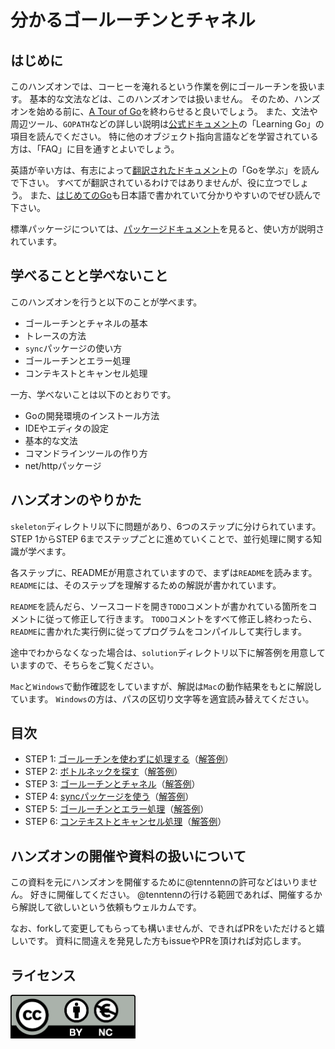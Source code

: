 # 分かるゴールーチンとチャネル

## はじめに

このハンズオンでは、コーヒーを淹れるという作業を例にゴールーチンを扱います。
基本的な文法などは、このハンズオンでは扱いません。
そのため、ハンズオンを始める前に、[A Tour of Go](https://go-tour-jp.appspot.com)を終わらせると良いでしょう。
また、文法や周辺ツール、`GOPATH`などの詳しい説明は[公式ドキュメント](https://golang.org/doc/)の「Learning Go」の項目を読んでください。
特に他のオブジェクト指向言語などを学習されている方は、「FAQ」に目を通すとよいでしょう。

英語が辛い方は、有志によって[翻訳されたドキュメント](http://golang-jp.org/doc/)の「Goを学ぶ」を読んで下さい。
すべてが翻訳されているわけではありませんが、役に立つでしょう。
また、[はじめてのGo](http://gihyo.jp/dev/feature/01/go_4beginners)も日本語で書かれていて分かりやすいのでぜひ読んで下さい。

標準パッケージについては、[パッケージドキュメント](https://golang.org/pkg/)を見ると、使い方が説明されています。

## 学べることと学べないこと

このハンズオンを行うと以下のことが学べます。

* ゴールーチンとチャネルの基本
* トレースの方法
* `sync`パッケージの使い方
* ゴールーチンとエラー処理
* コンテキストとキャンセル処理

一方、学べないことは以下のとおりです。

* Goの開発環境のインストール方法
* IDEやエディタの設定
* 基本的な文法
* コマンドラインツールの作り方
* net/httpパッケージ

## ハンズオンのやりかた

`skeleton`ディレクトリ以下に問題があり、6つのステップに分けられています。
STEP 1からSTEP 6までステップごとに進めていくことで、並行処理に関する知識が学べます。

各ステップに、READMEが用意されていますので、まずは`README`を読みます。
`README`には、そのステップを理解するための解説が書かれています。

`README`を読んだら、ソースコードを開き`TODO`コメントが書かれている箇所をコメントに従って修正して行きます。
`TODO`コメントをすべて修正し終わったら、`README`に書かれた実行例に従ってプログラムをコンパイルして実行します。

途中でわからなくなった場合は、`solution`ディレクトリ以下に解答例を用意していますので、そちらをご覧ください。

`Mac`と`Windows`で動作確認をしていますが、解説は`Mac`の動作結果をもとに解説しています。
`Windows`の方は、パスの区切り文字等を適宜読み替えてください。

## 目次

* STEP 1: [ゴールーチンを使わずに処理する](./skeleton/step01)（[解答例](./solution/step01)）
* STEP 2: [ボトルネックを探す](./skeleton/step02)（[解答例](./solution/step02)）
* STEP 3: [ゴールーチンとチャネル](./skeleton/step03)（[解答例](./solution/step03)）
* STEP 4: [syncパッケージを使う](./skeleton/step04)（[解答例](./solution/step04)）
* STEP 5: [ゴールーチンとエラー処理](./skeleton/step05)（[解答例](./solution/step05)）
* STEP 6: [コンテキストとキャンセル処理](./skeleton/step06)（[解答例](./solution/step06)）

## ハンズオンの開催や資料の扱いについて
この資料を元にハンズオンを開催するために@tenntennの許可などはいりません。
好きに開催してください。
@tenntennの行ける範囲であれば、開催するから解説して欲しいという依頼もウェルカムです。

なお、forkして変更してもらっても構いませんが、できればPRをいただけると嬉しいです。
資料に間違えを発見した方もissueやPRを頂ければ対応します。

## ライセンス

<a href="https://creativecommons.org/licenses/by-nc/4.0/legalcode.ja">
	<img width="200" src="by-nc.eu.png">
</a>
